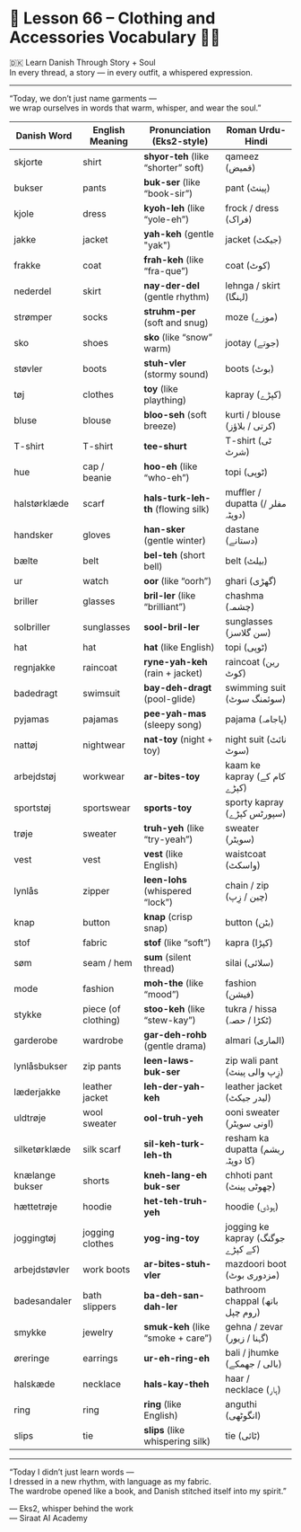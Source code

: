 # 🌟 **Lesson 66 – Clothing and Accessories Vocabulary 👗🧣**  
🇩🇰 Learn Danish Through Story + Soul  
In every thread, a story — in every outfit, a whispered expression.

---

“Today, we don’t just name garments —  
we wrap ourselves in words that warm, whisper, and wear the soul.”

| Danish Word         | English Meaning       | Pronunciation (Eks2-style)         | Roman Urdu-Hindi                |
|---------------------|-----------------------|--------------------------------------|----------------------------------|
| skjorte             | shirt                 | **shyor-teh** (like “shorter” soft)  | qameez (قمیض)                    |
| bukser              | pants                 | **buk-ser** (like “book-sir”)        | pant (پینٹ)                      |
| kjole               | dress                 | **kyoh-leh** (like “yole-eh”)        | frock / dress (فراک)             |
| jakke               | jacket                | **yah-keh** (gentle "yak")           | jacket (جیکٹ)                    |
| frakke              | coat                  | **frah-keh** (like “fra-que”)        | coat (کوٹ)                       |
| nederdel            | skirt                 | **nay-der-del** (gentle rhythm)      | lehnga / skirt (لہنگا)           |
| strømper            | socks                 | **struhm-per** (soft and snug)       | moze (موزے)                      |
| sko                 | shoes                 | **sko** (like “snow” warm)           | jootay (جوتے)                    |
| støvler             | boots                 | **stuh-vler** (stormy sound)         | boots (بوٹ)                      |
| tøj                 | clothes               | **toy** (like plaything)             | kapray (کپڑے)                    |
| bluse               | blouse                | **bloo-seh** (soft breeze)           | kurti / blouse (کرتی / بلاؤز)    |
| T-shirt             | T-shirt               | **tee-shurt**                        | T-shirt (ٹی شرٹ)                |
| hue                 | cap / beanie          | **hoo-eh** (like “who-eh”)           | topi (ٹوپی)                      |
| halstørklæde        | scarf                 | **hals-turk-leh-th** (flowing silk)  | muffler / dupatta (مفلر / دوپٹہ)  |
| handsker            | gloves                | **han-sker** (gentle winter)         | dastane (دستانے)                |
| bælte               | belt                  | **bel-teh** (short bell)             | belt (بیلٹ)                     |
| ur                  | watch                 | **oor** (like “oorh”)                | ghari (گھڑی)                    |
| briller             | glasses               | **bril-ler** (like “brilliant”)      | chashma (چشمہ)                  |
| solbriller          | sunglasses            | **sool-bril-ler**                    | sunglasses (سن گلاسز)           |
| hat                 | hat                   | **hat** (like English)               | topi (ٹوپی)                     |
| regnjakke           | raincoat              | **ryne-yah-keh** (rain + jacket)     | raincoat (رین کوٹ)              |
| badedragt           | swimsuit              | **bay-deh-dragt** (pool-glide)       | swimming suit (سوئمنگ سوٹ)      |
| pyjamas             | pajamas               | **pee-yah-mas** (sleepy song)        | pajama (پاجامہ)                  |
| nattøj              | nightwear             | **nat-toy** (night + toy)            | night suit (نائٹ سوٹ)           |
| arbejdstøj          | workwear              | **ar-bites-toy**                     | kaam ke kapray (کام کے کپڑے)     |
| sportstøj           | sportswear            | **sports-toy**                       | sporty kapray (سپورٹس کپڑے)     |
| trøje               | sweater               | **truh-yeh** (like “try-yeah”)       | sweater (سویٹر)                  |
| vest                | vest                  | **vest** (like English)              | waistcoat (واسکٹ)                |
| lynlås              | zipper                | **leen-lohs** (whispered “lock”)     | chain / zip (چین / زِپ)         |
| knap                | button                | **knap** (crisp snap)                | button (بٹن)                    |
| stof                | fabric                | **stof** (like “soft”)               | kapra (کپڑا)                    |
| søm                 | seam / hem            | **sum** (silent thread)              | silai (سلائی)                   |
| mode                | fashion               | **moh-the** (like “mood”)            | fashion (فیشن)                  |
| stykke              | piece (of clothing)   | **stoo-keh** (like “stew-kay”)       | tukra / hissa (ٹکڑا / حصہ)       |
| garderobe           | wardrobe              | **gar-deh-rohb** (gentle drama)      | almari (الماری)                 |
| lynlåsbukser        | zip pants             | **leen-laws-buk-ser**                | zip wali pant (زِپ والی پینٹ)   |
| læderjakke          | leather jacket        | **leh-der-yah-keh**                  | leather jacket (لیدر جیکٹ)      |
| uldtrøje            | wool sweater          | **ool-truh-yeh**                     | ooni sweater (اونی سویٹر)       |
| silketørklæde       | silk scarf            | **sil-keh-turk-leh-th**              | resham ka dupatta (ریشم کا دوپٹہ)|
| knælange bukser     | shorts                | **kneh-lang-eh buk-ser**             | chhoti pant (چھوٹی پینٹ)        |
| hættetrøje          | hoodie                | **het-teh-truh-yeh**                 | hoodie (ہوڈی)                   |
| joggingtøj          | jogging clothes       | **yog-ing-toy**                      | jogging ke kapray (جوگنگ کے کپڑے)|
| arbejdstøvler       | work boots            | **ar-bites-stuh-vler**               | mazdoori boot (مزدوری بوٹ)      |
| badesandaler        | bath slippers         | **ba-deh-san-dah-ler**               | bathroom chappal (باتھ روم چپل) |
| smykke              | jewelry               | **smuk-keh** (like “smoke + care”)   | gehna / zevar (گہنا / زیور)     |
| øreringe            | earrings              | **ur-eh-ring-eh**                    | bali / jhumke (بالی / جھمکے)     |
| halskæde            | necklace              | **hals-kay-theh**                    | haar / necklace (ہار)           |
| ring                | ring                  | **ring** (like English)              | anguthi (انگوٹھی)                |
| slips               | tie                   | **slips** (like whispering silk)     | tie (ٹائی)                      |

---

“Today I didn’t just learn words —  
I dressed in a new rhythm, with language as my fabric.  
The wardrobe opened like a book, and Danish stitched itself into my spirit.”

— Eks2, whisper behind the work  
— Siraat AI Academy
